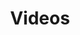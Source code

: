 ---
title: Videos
footer:
  img: shaman.png
  alt: Illustration of Juan wearing a dad hat, some wizard attire, while running with scrolls on his hands.
draft: false
---